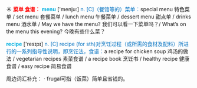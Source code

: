 ☀ <font color="red">**菜单 食谱：**</font>
<font color="sky blue">**menu**</font> ['menju:] 
<font color="#0070c0">n. [C]（餐馆等的）菜单：</font>special menu 特色菜单 / set menu 套餐菜单 / lunch menu 午餐菜单 / dessert menu 甜点单 / drinks menu 酒水单 / May we have the menu? 我们可以看一下菜单吗？/ What’s on the menu this evening? 今晚有些什么菜？ 

<font color="sky blue">**recipe**</font> ['resɪpɪ] 
<font color="#0070c0">n. [C] recipe (for sth)对烹饪过程（或所需的食材及配料）所进行的一系列指导性说明，即烹饪法，食谱：</font>a recipe for chicken soup 鸡汤的做法 / vegetarian recipes 素菜食谱 / a recipe book 烹饪书 / healthy recipe 健康食谱 / easy recipe 简易食谱

周边词汇补充：
· frugal可指（饭菜）简单且省钱的。
           